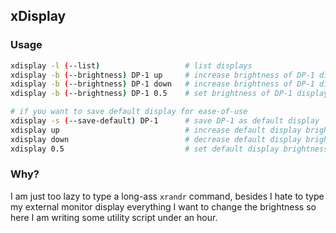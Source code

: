 ## xDisplay

### Usage

```bash
xdisplay -l (--list)                   # list displays
xdisplay -b (--brightness) DP-1 up     # increase brightness of DP-1 display
xdisplay -b (--brightness) DP-1 down   # increase brightness of DP-1 display
xdisplay -b (--brightness) DP-1 0.5    # set brightness of DP-1 display (min = 0.1, max 1.0)

# if you want to save default display for ease-of-use
xdisplay -s (--save-default) DP-1      # save DP-1 as default display
xdisplay up                            # increase default display brightness
xdisplay down                          # decrease default display brightness
xdisplay 0.5                           # set default display brightness
```

### Why?

I am just too lazy to type a long-ass `xrandr` command, besides I hate to type my external monitor display everything I want to change the brightness
so here I am writing some utility script under an hour.
